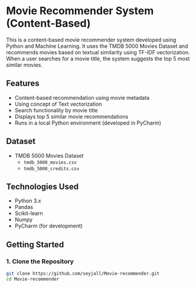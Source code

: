 # Movie Recommender System (Content-Based)

This is a content-based movie recommender system developed using Python and Machine Learning. It uses the TMDB 5000 Movies Dataset and recommends movies based on textual similarity using TF-IDF vectorization. When a user searches for a movie title, the system suggests the top 5 most similar movies.

## Features

- Content-based recommendation using movie metadata
- Using concept of Text vectorization 
- Search functionality by movie title
- Displays top 5 similar movie recommendations
- Runs in a local Python environment (developed in PyCharm)

## Dataset

- TMDB 5000 Movies Dataset
  - `tmdb_5000_movies.csv`
  - `tmdb_5000_credits.csv`

## Technologies Used

- Python 3.x
- Pandas
- Scikit-learn
- Numpy
- PyCharm (for development)

## Getting Started

### 1. Clone the Repository
```bash
git clone https://github.com/seyjall/Movie-recommender.git
cd Movie-recommender

